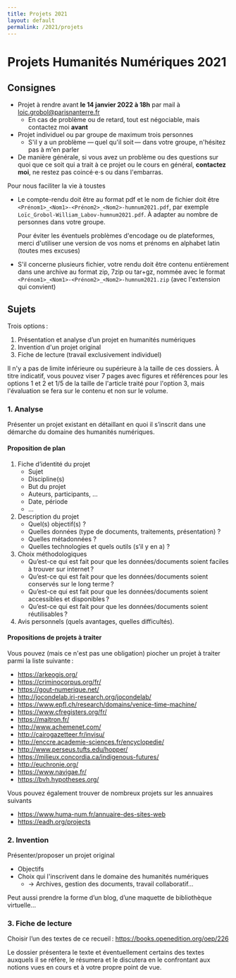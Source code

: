 ```yaml
---
title: Projets 2021
layout: default
permalink: /2021/projets
---
```


[comment]: <> "LTeX: language=fr"

Projets Humanités Numériques 2021
=================================

## Consignes

- Projet à rendre avant **le 14 janvier 2022 à 18h** par mail à [loic.grobol@parisnanterre.fr](loic.grobol@parisnanterre.fr)
  - En cas de problème ou de retard, tout est négociable, mais contactez moi **avant**
- Projet individuel ou par groupe de maximum trois personnes
  - S'il y a un problème — quel qu'il soit — dans votre groupe, n'hésitez pas à m'en parler
- De manière générale, si vous avez un problème ou des questions sur quoi que ce soit qui a trait à
  ce projet ou le cours en général, **contactez moi**, ne restez pas coincé⋅e⋅s ou dans l'embarras.

Pour nous faciliter la vie à toustes

- Le compte-rendu doit être au format pdf et le nom de fichier doit être
  `<Prénom1>_<Nom1>-<Prénom2>_<Nom2>-humnum2021.pdf`, par exemple
  `Loïc_Grobol-William_Labov-humnum2021.pdf`. À adapter au nombre de personnes dans votre groupe.

  Pour éviter les éventuels problèmes d'encodage ou de plateformes, merci d'utiliser une version de
  vos noms et prénoms en alphabet latin (toutes mes excuses)
- S'il concerne plusieurs fichier, votre rendu doit être contenu entièrement dans une archive au
  format zip, 7zip ou tar+gz, nommée avec le format
  `<Prénom1>_<Nom1>-<Prénom2>_<Nom2>-humnum2021.zip` (avec l'extension qui convient)

## Sujets

Trois options :

1. Présentation et analyse d’un projet en humanités numériques
2. Invention d'un projet original
3. Fiche de lecture (travail exclusivement individuel)

Il n'y a pas de limite inférieure ou supérieure à la taille de ces dossiers. À titre indicatif, vous
pouvez viser 7 pages avec figures et références pour les options 1 et 2 et 1/5 de la
taille de l'article traité pour l'option 3, mais l'évaluation se fera sur le contenu et non sur le volume.

### 1. Analyse

Présenter un projet existant en détaillant en quoi il s’inscrit dans une démarche du domaine des
humanités numériques.

#### Proposition de plan

1. Fiche d’identité du projet
   - Sujet
   - Discipline(s)
   - But du projet
   - Auteurs, participants, …
   - Date, période
   - …
2. Description du projet
   - Quel(s) objectif(s) ?
   - Quelles données (type de documents, traitements, présentation) ?
   - Quelles métadonnées ?
   - Quelles technologies et quels outils (s’il y en a) ?
3. Choix méthodologiques
   - Qu’est-ce qui est fait pour que les données/documents soient faciles à trouver sur internet ?
   - Qu’est-ce qui est fait pour que les données/documents soient conservés sur le long terme ?
   - Qu’est-ce qui est fait pour que les données/documents soient accessibles et disponibles ?
   - Qu’est-ce qui est fait pour que les données/documents soient réutilisables ?
4. Avis personnels (quels avantages, quelles difficultés).

#### Propositions de projets à traiter

Vous pouvez (mais ce n'est pas une obligation) piocher un projet à traiter parmi la liste suivante :

- <https://arkeogis.org/>
- <https://criminocorpus.org/fr/>
- <https://gout-numerique.net/>
- <http://jocondelab.iri-research.org/jocondelab/>
- <https://www.epfl.ch/research/domains/venice-time-machine/>
- <https://www.cfregisters.org/fr/>
- <https://maitron.fr/>
- <http://www.achemenet.com/>
- <http://cairogazetteer.fr/invisu/>
- <http://enccre.academie-sciences.fr/encyclopedie/>
- <http://www.perseus.tufts.edu/hopper/>
- <https://milieux.concordia.ca/indigenous-futures/>
- <http://euchronie.org/>
- <https://www.navigae.fr/>
- <https://bvh.hypotheses.org/>

Vous pouvez également trouver de nombreux projets sur les annuaires suivants

- <https://www.huma-num.fr/annuaire-des-sites-web>
- <https://eadh.org/projects>

### 2. Invention

Présenter/proposer un projet original

- Objectifs
- Choix qui l'inscrivent dans le domaine des humanités numériques
  - → Archives, gestion des documents, travail collaboratif…

Peut aussi prendre la forme d’un blog, d’une maquette de bibliothèque virtuelle…

### 3. Fiche de lecture

Choisir l’un des textes de ce recueil : <https://books.openedition.org/oep/226>

Le dossier présentera le texte et éventuellement certains des textes auxquels il se réfère, le
résumera et le discutera en le confrontant aux notions vues en cours et à votre propre point de vue.
